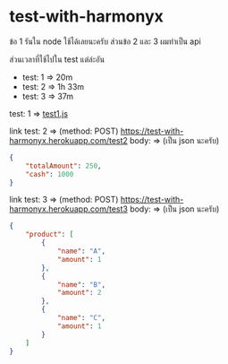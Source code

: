 # test-with-harmonyx

ข้อ 1 รันใน node ใช้ได้เลยนะครับ ส่วนข้อ 2 และ 3 ผมทำเป็น api

ส่วนเวลาที่ใช้ไปใน test แต่ล่ะอัน
- test: 1 => 20m
- test: 2 => 1h 33m
- test: 3 => 37m

test: 1 => [test1.js](test1.js)

link test: 2 => (method: POST) https://test-with-harmonyx.herokuapp.com/test2
body: => (เป็น json นะครับ)

```json
{
    "totalAmount": 250,
    "cash": 1000
}
```

link test: 3 => (method: POST) https://test-with-harmonyx.herokuapp.com/test3
body: => (เป็น json นะครับ)
```json
{
    "product": [
        {
            "name": "A",
            "amount": 1
        },
        {
            "name": "B",
            "amount": 2
        },
        {
            "name": "C",
            "amount": 1
        }
    ]
}
```
